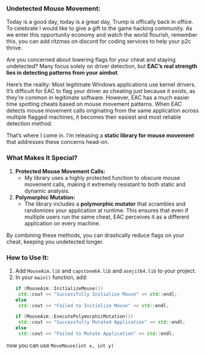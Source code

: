 ### **Undetected Mouse Movement:**
Today is a good day, today is a great day, Trump is offically back in office. To celebrate I would like to give a gift to the game hacking community. As we enter this opportunity economy and watch the world flourish, remember this, you can add ritzmas on discord for coding services to help your p2c thrive.

Are you concerned about lowering flags for your cheat and staying undetected? Many focus solely on driver detection, but **EAC’s real strength lies in detecting patterns from your aimbot**. 

Here’s the reality: Most legitimate Windows applications use kernel drivers. It’s difficult for EAC to flag your driver as cheating just because it exists, as they’re common in legitimate software. However, EAC has a much easier time spotting cheats based on mouse movement patterns. When EAC detects mouse movement calls originating from the same application across multiple flagged machines, it becomes their easiest and most reliable detection method.

That’s where I come in. I’m releasing a **static library for mouse movement** that addresses these concerns head-on.

### **What Makes It Special?**
1. **Protected Mouse Movement Calls:** 
   - My library uses a highly protected function to obscure mouse movement calls, making it extremely resistant to both static and dynamic analysis.
2. **Polymorphic Mutation:**
   - The library includes a **polymorphic mutator** that scrambles and randomizes your application at runtime. This ensures that even if multiple users run the same cheat, EAC perceives it as a different application on every machine.

By combining these methods, you can drastically reduce flags on your cheat, keeping you undetected longer.

### **How to Use It:**
1. Add `MouseAim.lib` and `capstone64.lib` and `asmjit64.lib` to your project.
2. In your `main()` function, add:
   ```cpp
   if (MouseAim::InitializeMouse())
	std::cout << "Successfully Initialize Mouse" << std::endl;
   else
	std::cout << "Failed to Initialize Mouse" << std::endl;

   if (MouseAim::ExecutePolymorphicMutation())
	std::cout << "Successfully Mutated Application" << std::endl;
   else
	std::cout << "Failed to Mutate Application" << std::endl;
   ```
now you can use `MoveMouse(int x, int y)`
